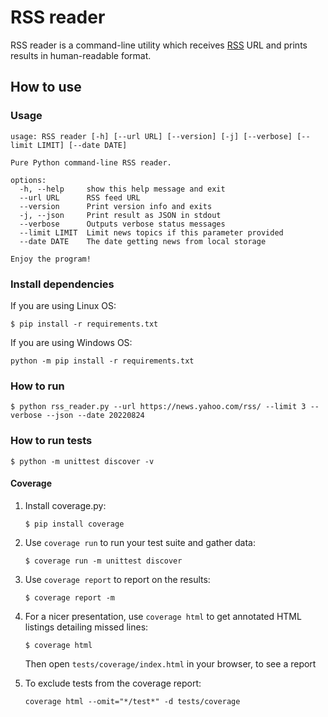 # RSS reader

RSS reader is a command-line utility which receives [RSS](https://en.wikipedia.org/wiki/RSS) URL and prints results in
human-readable format.

## How to use

### Usage

```
usage: RSS reader [-h] [--url URL] [--version] [-j] [--verbose] [--limit LIMIT] [--date DATE]

Pure Python command-line RSS reader.

options:
  -h, --help     show this help message and exit
  --url URL      RSS feed URL
  --version      Print version info and exits
  -j, --json     Print result as JSON in stdout
  --verbose      Outputs verbose status messages
  --limit LIMIT  Limit news topics if this parameter provided
  --date DATE    The date getting news from local storage

Enjoy the program!
```

### Install dependencies

If you are using Linux OS:

```
$ pip install -r requirements.txt
```

If you are using Windows OS:

```
python -m pip install -r requirements.txt
```

### How to run

```
$ python rss_reader.py --url https://news.yahoo.com/rss/ --limit 3 --verbose --json --date 20220824
```

### How to run tests

```
$ python -m unittest discover -v
```

#### Coverage

1. Install coverage.py:

    ```
    $ pip install coverage
    ```

2. Use `coverage run` to run your test suite and gather data:
    
    ```
    $ coverage run -m unittest discover
    ```

3. Use `coverage report` to report on the results:
    ```
    $ coverage report -m
    ```
4. For a nicer presentation, use `coverage html` to get annotated HTML listings detailing missed lines:
    ```
    $ coverage html
    ```
   Then open `tests/coverage/index.html` in your browser, to see a report

5. To exclude tests from the coverage report:

    ```
    coverage html --omit="*/test*" -d tests/coverage
    ```

